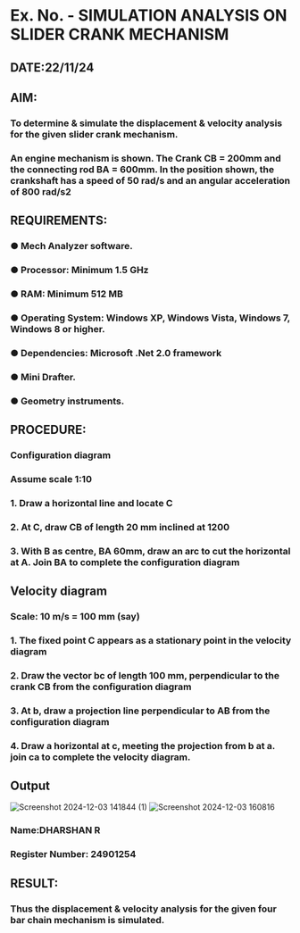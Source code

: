 # Ex. No.  - SIMULATION ANALYSIS ON SLIDER CRANK MECHANISM

## DATE:22/11/24

## AIM:
###   To determine & simulate the displacement & velocity analysis for the given slider crank mechanism. 
###   An engine mechanism is shown. The Crank CB = 200mm and the connecting rod BA = 600mm. In the position shown, the crankshaft has a speed of 50 rad/s and an angular acceleration of 800 rad/s2


## REQUIREMENTS:
###   ●	Mech Analyzer software.
###   ●	Processor: Minimum 1.5 GHz
###   ●	RAM: Minimum 512 MB
###   ●	Operating System: Windows XP, Windows Vista, Windows 7, Windows 8 or higher.
###   ●	Dependencies: Microsoft .Net 2.0 framework
###   ●	Mini Drafter.
###   ●	Geometry instruments.

## PROCEDURE:
###  Configuration diagram
###  Assume scale 1:10
###  1. Draw a horizontal line and locate C 
###  2. At C, draw CB of length 20 mm inclined at 1200 
###  3. With B as centre, BA 60mm, draw an arc to cut the horizontal at A. Join BA to complete the configuration diagram 



## Velocity diagram
###  Scale: 10 m/s = 100 mm (say) 
###  1. The fixed point C appears as a stationary point in the velocity diagram 
###  2. Draw the vector bc of length 100 mm, perpendicular to the crank CB from the configuration diagram 
###  3. At b, draw a projection line perpendicular to AB from the configuration diagram 
###  4. Draw a horizontal at c, meeting the projection from b at a. join ca to complete the velocity diagram.
## Output
![Screenshot 2024-12-03 141844 (1)](https://github.com/user-attachments/assets/a5109025-8583-4c7c-afb3-37dd3d2adaae)
![Screenshot 2024-12-03 160816](https://github.com/user-attachments/assets/ce7d445e-ce84-45b4-a59e-b2e185a13ccf)


### Name:DHARSHAN R
### Register Number: 24901254

## RESULT:
### Thus the displacement & velocity analysis for the given four bar chain mechanism is simulated.
